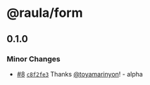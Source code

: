 # @raula/form

## 0.1.0

### Minor Changes

- [#8](https://github.com/toyamarinyon/raula/pull/8) [`c8f2fe3`](https://github.com/toyamarinyon/raula/commit/c8f2fe3a7c5486390af73e94a7d9e5cea75a6cdb) Thanks [@toyamarinyon](https://github.com/toyamarinyon)! - alpha
